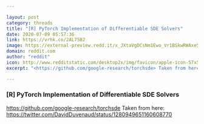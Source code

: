 ```yaml
---

layout: post
category: threads
title: "[R] PyTorch Implementation of Differentiable SDE Solvers"
date: 2020-07-09 05:57:36
link: https://vrhk.co/2AL75B2
image: https://external-preview.redd.it/x_JXtaVgDCsNm1Ewo_Vr1BSkwRWAxe52vRTol6O-BHM.jpg?width=400&height=209.42408377&auto=webp&crop=400:209.42408377,smart&s=dc5b76e4e2cecf61c05db3dd4be1e5c59525caad
domain: reddit.com
author: "reddit"
icon: http://www.redditstatic.com/desktop2x/img/favicon/apple-icon-57x57.png
excerpt: "<https://github.com/google-research/torchsde> Taken from here: <https://twitter.com/DavidDuvenaud/status/1280949651160608770>"

---
```


### [R] PyTorch Implementation of Differentiable SDE Solvers

<https://github.com/google-research/torchsde> Taken from here: <https://twitter.com/DavidDuvenaud/status/1280949651160608770>